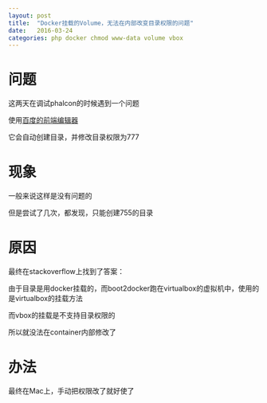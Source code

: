 ```yaml
---
layout: post
title:  "Docker挂载的Volume，无法在内部改变目录权限的问题"
date:   2016-03-24
categories: php docker chmod www-data volume vbox
---
```


# 问题

这两天在调试phalcon的时候遇到一个问题

使用[百度的前端编辑器](http://ueditor.baidu.com/)

它会自动创建目录，并修改目录权限为777

# 现象

一般来说这样是没有问题的

但是尝试了几次，都发现，只能创建755的目录

# 原因

最终在stackoverflow上找到了答案：

由于目录是用docker挂载的，而boot2docker跑在virtualbox的虚拟机中，使用的是virtualbox的挂载方法

而vbox的挂载是不支持目录权限的

所以就没法在container内部修改了

# 办法

最终在Mac上，手动把权限改了就好使了
